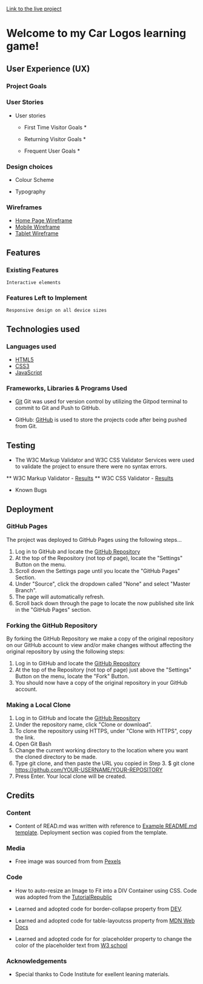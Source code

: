 [Link to the live project]()

# Welcome to my Car Logos learning game!



## User Experience (UX)

### Project Goals




### User Stories

*   User stories
    * First Time Visitor Goals
        * 


    * Returning Visitor Goals
        * 

    * Frequent User Goals
        *


### Design choices

* Colour Scheme


* Typography



### Wireframes

* [Home Page Wireframe ](https://github.com/ip69719/MS2/blob/main/wireframes/MS2%20Wireframe%20Desktop.pdf)
* [Mobile Wireframe ](https://github.com/ip69719/MS2/blob/main/wireframes/MS2%20Wireframe%20Phone.pdf)
* [Tablet Wireframe ](https://github.com/ip69719/MS2/blob/main/wireframes/MS2%20Wireframe%20Tablet.pdf)

## Features

### Existing Features
    Interactive elements

### Features Left to Implement
    Responsive design on all device sizes



## Technologies used


### Languages used

* [HTML5](https://en.wikipedia.org/wiki/HTML5)
* [CSS3](https://en.wikipedia.org/wiki/CSS)
* [JavaScript](https://en.wikipedia.org/wiki/JavaScript)

### Frameworks, Libraries & Programs Used

* [Git](https://git-scm.com/)
  Git was used for version control by utilizing the Gitpod terminal to commit to Git and Push to GitHub.

* GitHub:
  [GitHub](https://github.com/) is used to store the projects code after being pushed from Git.

## Testing

  * The W3C Markup Validator and W3C CSS Validator Services were used to validate the project to ensure there were no syntax errors.

  ** W3C Markup Validator - [Results]()
  ** W3C CSS Validator - [Results]()
  * Known Bugs


## Deployment

### GitHub Pages

The project was deployed to GitHub Pages using the following steps...

1. Log in to GitHub and locate the [GitHub Repository](https://github.com/ip69719/my-first-project)
1. At the top of the Repository (not top of page), locate the "Settings" Button on the menu.
1. Scroll down the Settings page until you locate the "GitHub Pages" Section.
1. Under "Source", click the dropdown called "None" and select "Master Branch".
1. The page will automatically refresh.
1. Scroll back down through the page to locate the now published site link in the "GitHub Pages" section.


### Forking the GitHub Repository

By forking the GitHub Repository we make a copy of the original repository on our GitHub account to view and/or make changes without affecting the original repository by using the following steps:

1. Log in to GitHub and locate the [GitHub Repository](https://github.com/ip69719/my-first-project)
1. At the top of the Repository (not top of page) just above the "Settings" Button on the menu, locate the "Fork" Button.
1. You should now have a copy of the original repository in your GitHub account.

### Making a Local Clone

1. Log in to GitHub and locate the [GitHub Repository](https://github.com/ip69719/my-first-project)
1. Under the repository name, click "Clone or download".
1. To clone the repository using HTTPS, under "Clone with HTTPS", copy the link.
1. Open Git Bash
1. Change the current working directory to the location where you want the cloned directory to be made.
1. Type git clone, and then paste the URL you copied in Step 3.
$ git clone https://github.com/YOUR-USERNAME/YOUR-REPOSITORY
1. Press Enter. Your local clone will be created.

## Credits

### Content

* Content of READ.md was written with reference to [Example README.md template](https://github.com/Code-Institute-Solutions/SampleREADME). Deployment section was copied from the template.

### Media

* Free image was sourced from from [Pexels]()

### Code

* How to auto-resize an Image to Fit into a DIV Container using CSS. Code was adopted from the [TutorialRepublic]()

* Learned and adopted code for border-collapse property from [DEV]().

* Learned and adopted code for table-layoutcss property from  [MDN Web Docs]()

* Learned and adopted code for for :placeholder property to change the color of the placeholder text from [W3 school]()

### Acknowledgements

* Special thanks to Code Institute for exellent leaning materials.